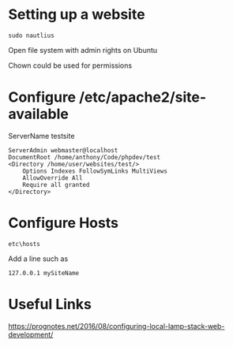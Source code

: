 
# Setting up a website

```
sudo nautlius
```
Open file system with admin rights on Ubuntu

Chown could be used for permissions


# Configure /etc/apache2/site-available

ServerName testsite
```
ServerAdmin webmaster@localhost
DocumentRoot /home/anthony/Code/phpdev/test
<Directory /home/user/websites/test/>
    Options Indexes FollowSymLinks MultiViews
    AllowOverride All
    Require all granted
</Directory>
```

# Configure Hosts

```
etc\hosts
```

Add a line such as 

```
127.0.0.1 mySiteName 
```



# Useful Links

https://prognotes.net/2016/08/configuring-local-lamp-stack-web-development/
